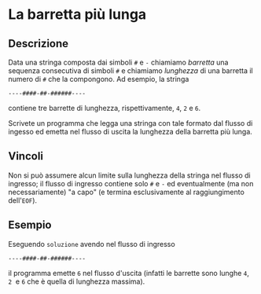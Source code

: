 La barretta più lunga
=====================

Descrizione
-----------

Data una stringa composta dai simboli `#` e `-` chiamiamo *barretta* una
sequenza consecutiva di simboli `#` e chiamiamo *lunghezza* di una barretta il
numero di `#` che la compongono. Ad esempio, la stringa

    ----####-##-######----

contiene tre barrette di lunghezza, rispettivamente, `4`, `2` e `6`.

Scrivete un programma che legga una stringa con tale formato dal flusso di
ingesso ed emetta nel flusso di uscita la lunghezza della barretta più lunga.


Vincoli
-------

Non si può assumere alcun limite sulla lunghezza della stringa nel flusso di
ingresso; il flusso di ingresso contiene solo  `#` e `-` ed eventualmente (ma
non necessariamente) "a capo" (e termina esclusivamente al raggiungimento
dell'`EOF`).


Esempio
-------

Eseguendo `soluzione` avendo nel flusso di ingresso

    ----####-##-######----

il programma emette `6` nel flusso d'uscita (infatti le barrette sono lunghe `4`,
`2`  e `6` che è quella di lunghezza massima).
